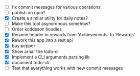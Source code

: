 - [ ] fix commit messages for various operations
- [ ] publish on npm?
- [x] Create a similar utility for daily notes?
- [ ] Make this tool asyncronous somehow?
- [ ] Order koddsson hoodies
- [x] Rename header in rewards from 'Achievements' to 'Rewards'
- [x] Rework this app into a rest api
- [x] buy pepper
- [x] Show arnar the todo-cli
- [x] Implement a CLI arguments parsing lib
- [x] document todo-cli
- [ ] Test that everything works with new commit messages